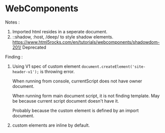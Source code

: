 # WebComponents

Notes :
1. Imported html resides in a seperate document.
2. ::shadow, :host, /deep/ to style shadow elements. https://www.html5rocks.com/en/tutorials/webcomponents/shadowdom-201/ Deprecated 


Finding :
1. Using V1 spec of custom element `document.createElement('site-header-v1');` is throwing error.
	
	When running from console, currentScript does not have owner document.

	When running form main document script, it is not finding template. May be because current script document doesn't have it.

	Probably because the custom element is defined by an import document.

2. custom elements are inline by default.

